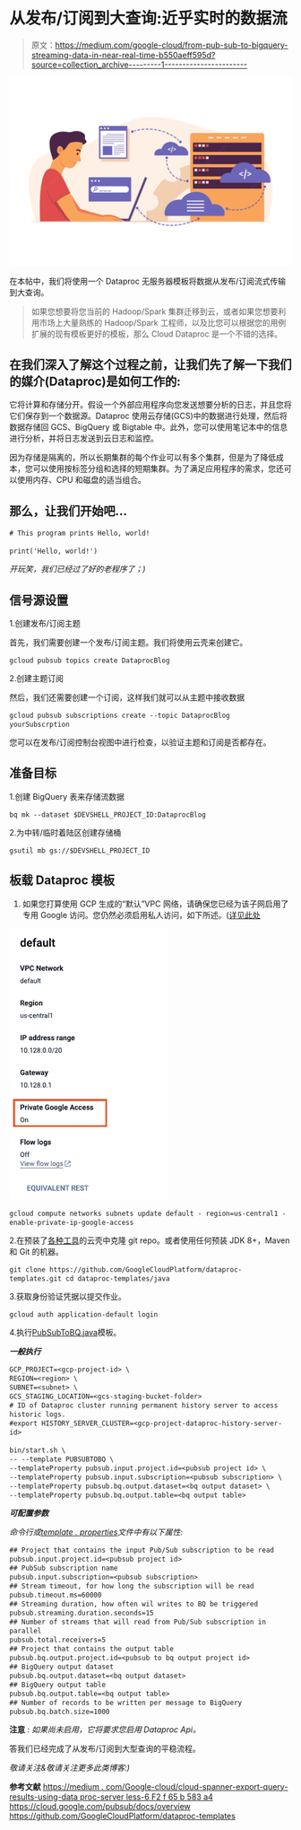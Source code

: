 # 从发布/订阅到大查询:近乎实时的数据流

> 原文：<https://medium.com/google-cloud/from-pub-sub-to-bigquery-streaming-data-in-near-real-time-b550aeff595d?source=collection_archive---------1----------------------->

![](img/c940e4bafa2ee8e98e1c47da2dd0dd0b.png)

在本帖中，我们将使用一个 Dataproc 无服务器模板将数据从发布/订阅流式传输到大查询。

> 如果您想要将您当前的 Hadoop/Spark 集群迁移到云，或者如果您想要利用市场上大量熟练的 Hadoop/Spark 工程师，以及比您可以根据您的用例扩展的现有模板更好的模板，那么 Cloud Dataproc 是一个不错的选择。

## 在我们深入了解这个过程之前，让我们先了解一下我们的媒介(Dataproc)是如何工作的:

它将计算和存储分开。假设一个外部应用程序向您发送想要分析的日志，并且您将它们保存到一个数据源。Dataproc 使用云存储(GCS)中的数据进行处理，然后将数据存储回 GCS、BigQuery 或 Bigtable 中。此外，您可以使用笔记本中的信息进行分析，并将日志发送到云日志和监控。

因为存储是隔离的，所以长期集群的每个作业可以有多个集群，但是为了降低成本，您可以使用按标签分组和选择的短期集群。为了满足应用程序的需求，您还可以使用内存、CPU 和磁盘的适当组合。

## 那么，让我们开始吧…

```
# This program prints Hello, world!

print('Hello, world!')
```

*开玩笑，我们已经过了好的老程序了；)*

## **信号源设置**

1.创建发布/订阅主题

首先，我们需要创建一个发布/订阅主题。我们将使用云壳来创建它。

```
gcloud pubsub topics create DataprocBlog
```

2.创建主题订阅

然后，我们还需要创建一个订阅，这样我们就可以从主题中接收数据

```
gcloud pubsub subscriptions create --topic DataprocBlog yourSubscrption
```

您可以在发布/订阅控制台视图中进行检查，以验证主题和订阅是否都存在。

## **准备目标**

1.创建 BigQuery 表来存储流数据

```
bq mk --dataset $DEVSHELL_PROJECT_ID:DataprocBlog
```

2.为中转/临时着陆区创建存储桶

```
gsutil mb gs://$DEVSHELL_PROJECT_ID
```

## **板载 Dataproc 模板**

1.  如果您打算使用 GCP 生成的“默认”VPC 网络，请确保您已经为该子网启用了专用 Google 访问。您仍然必须启用私人访问，如下所述。([详见此处](https://cloud.google.com/dataproc-serverless/docs/concepts/network)

![](img/c04e79b2602fdb44ba936eb42e7ae301.png)

```
gcloud compute networks subnets update default - region=us-central1 - enable-private-ip-google-access
```

2.在预装了[各种工具](https://cloud.google.com/shell/docs/how-cloud-shell-works)的云壳中克隆 git repo。或者使用任何预装 JDK 8+，Maven 和 Git 的机器。

```
git clone https://github.com/GoogleCloudPlatform/dataproc-templates.git cd dataproc-templates/java
```

3.获取身份验证凭据以提交作业。

```
gcloud auth application-default login
```

4.执行[PubSubToBQ.java](https://github.com/GoogleCloudPlatform/dataproc-templates/blob/main/java/src/main/java/com/google/cloud/dataproc/templates/pubsub/PubSubToBQ.java)模板。

***一般执行***

```
GCP_PROJECT=<gcp-project-id> \
REGION=<region> \
SUBNET=<subnet> \
GCS_STAGING_LOCATION=<gcs-staging-bucket-folder>
# ID of Dataproc cluster running permanent history server to access historic logs.
#export HISTORY_SERVER_CLUSTER=<gcp-project-dataproc-history-server-id>

bin/start.sh \
-- --template PUBSUBTOBQ \
--templateProperty pubsub.input.project.id=<pubsub project id> \
--templateProperty pubsub.input.subscription=<pubsub subscription> \
--templateProperty pubsub.bq.output.dataset=<bq output dataset> \
--templateProperty pubsub.bq.output.table=<bq output table> 
```

***可配置参数***

*命令行或*[*template . properties*](https://github.com/GoogleCloudPlatform/dataproc-templates/blob/main/java/src/main/resources/template.properties)*文件中有以下属性:*

```
## Project that contains the input Pub/Sub subscription to be read
pubsub.input.project.id=<pubsub project id>
## PubSub subscription name
pubsub.input.subscription=<pubsub subscription>
## Stream timeout, for how long the subscription will be read
pubsub.timeout.ms=60000
## Streaming duration, how often wil writes to BQ be triggered
pubsub.streaming.duration.seconds=15
## Number of streams that will read from Pub/Sub subscription in parallel
pubsub.total.receivers=5
## Project that contains the output table
pubsub.bq.output.project.id=<pubsub to bq output project id>
## BigQuery output dataset
pubsub.bq.output.dataset=<bq output dataset>
## BigQuery output table
pubsub.bq.output.table=<bq output table>
## Number of records to be written per message to BigQuery
pubsub.bq.batch.size=1000
```

**注意** : *如果尚未启用，它将要求您启用 Dataproc Api。*

答我们已经完成了从发布/订阅到大型查询的平稳流程。

*敬请关注&敬请关注更多此类博客:)*

**参考文献**
[https://medium . com/Google-cloud/cloud-spanner-export-query-results-using-data proc-server less-6 F2 f 65 b 583 a4](/google-cloud/cloud-spanner-export-query-results-using-dataproc-serverless-6f2f65b583a4)
https://cloud.google.com/pubsub/docs/overview
https://github.com/GoogleCloudPlatform/dataproc-templates